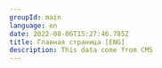 ```yaml
---
groupId: main
language: en
date: 2022-08-06T15:27:46.785Z
title: Главная страница [ENG]
description: This data come from CMS
---
```

